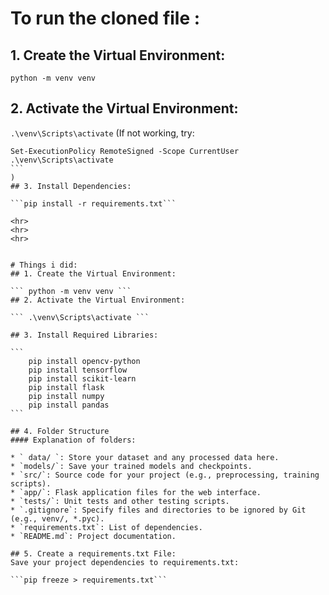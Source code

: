 
# To run the cloned file : 

## 1. Create the Virtual Environment:

``` python -m venv venv ```
## 2. Activate the Virtual Environment:

``` .\venv\Scripts\activate ```
(If not working, try:
```` 
Set-ExecutionPolicy RemoteSigned -Scope CurrentUser
.\venv\Scripts\activate 
```
)
## 3. Install Dependencies:

```pip install -r requirements.txt```

<hr>
<hr>
<hr>


# Things i did:
## 1. Create the Virtual Environment:

``` python -m venv venv ```
## 2. Activate the Virtual Environment:

``` .\venv\Scripts\activate ```

## 3. Install Required Libraries:

``` 
    pip install opencv-python
    pip install tensorflow
    pip install scikit-learn
    pip install flask 
    pip install numpy
    pip install pandas 
```

## 4. Folder Structure
#### Explanation of folders:

* ` data/ `: Store your dataset and any processed data here.
* `models/`: Save your trained models and checkpoints.
* `src/`: Source code for your project (e.g., preprocessing, training scripts).
* `app/`: Flask application files for the web interface.
* `tests/`: Unit tests and other testing scripts.
* `.gitignore`: Specify files and directories to be ignored by Git (e.g., venv/, *.pyc).
* `requirements.txt`: List of dependencies.
* `README.md`: Project documentation.

## 5. Create a requirements.txt File:
Save your project dependencies to requirements.txt:

```pip freeze > requirements.txt```
